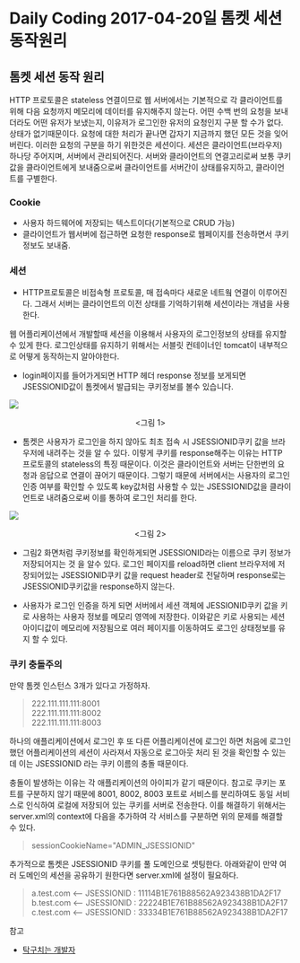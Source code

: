 # Daily Coding 2017-04-20일 톰켓 세션 동작원리

## 톰켓 세션 동작 원리

HTTP 프로토콜은 stateless 연결이므로 웹 서버에서는 기본적으로 각 클라이언트를 위해 다음 요청까지 메모리에 데이터를 유지해주지 않는다. 어떤 수백 번의 요청을 보내더라도 어떤 유저가 보냈는지, 이유저가 로그인한 유저의 요청인지 구분 할 수가 없다. 상태가 없기때문이다. 요청에 대한 처리가 끝나면 갑자기 지금까지 했던 모든 것을 잊어버린다. 이러한 요청의 구분을 하기 위한것은 세션이다. 세션은 클라이언트(브라우저) 하나당 주어지며, 서버에서 관리되어진다. 서버와 클라이언트의 연결고리로써 보통 쿠키값을 클라이언트에게 보내줌으로써 클라이언트를 서버간이 상태를유지하고, 클라이언트를 구별한다.

### Cookie
* 사용자 하드웨어에 저장되는 텍스트이다(기본적으로 CRUD 가능)
* 클라이언트가 웹서버에 접근하면 요청한 response로 웹페이지를 전송하면서 쿠키정보도 보내줌.

### 세션
* HTTP프로토콜은 비접속형 프로토콜, 매 접속마다 새로운 네트웤 연결이 이루어진다. 그래서 서버는 클라이언트의 이전 상태를 기억하기위해 세션이라는 개념을 사용한다.

웹 어플리케이션에서 개발할때 세션을 이용해서 사용자의 로그인정보의 상태를 유지할 수 있게 한다. 로그인상태를 유지하기 위해서는 서블릿 컨테이너인 tomcat이 내부적으로 어떻게 동작하는지 알아야한다.

* login페이지를 들어가게되면 HTTP 헤더 response 정보를 보게되면 JSESSIONID값이 톰켓에서 발급되는 쿠키정보를 볼수 있습니다.

![](http://i.imgur.com/4XY0xHS.png)
<center><그림 1></center>

* 톰켓은 사용자가 로그인을 하지 않아도 최초 접속 시 JSESSIONID쿠키 값을 브라우저에 내려주는 것을 알 수 있다. 이렇게 쿠키를 response해주는 이유는 HTTP 프로토콜의 stateless의 특징 때문이다. 이것은 클라이언트와 서버는 단한번의 요청과 응답으로 연결이 끊어기 때문이다. 그렇기 때문에 서버에서는 사용자의 로그인 인증 여부를 확인할 수 있도록 key값처럼 사용할 수 있는 JSESSIONID값을 클라이언트로 내려줌으로써 이를 통하여 로그인 처리를 한다.

![](http://i.imgur.com/MZgEtKF.png)
<center><그림 2></center>

* 그림2 화면처럼 쿠키정보를 확인하게되면 JSESSIONID라는 이름으로 쿠키 정보가 저장되어지는 것 을 알수 있다. 로그인 페이지를 reload하면 client 브라우저에 저장되어있는 JSESSIONID쿠키 값을 request header로 전달하며 response로는 JSESSIONID쿠키값을 response하지 않는다.

* 사용자가 로그인 인증을 하게 되면 서버에서 세션 객체에 JESSIONID쿠키 값을 키로 사용하는 사용자 정보를 메모리 영역에 저장한다. 이와같은 키로 사용되는 세션 아이디값이 메모리에 저장됨으로 여러 페이지를 이동하여도 로그인 상태정보를 유지 할 수 있다.

### 쿠키 충돌주의
만약 톰켓 인스턴스 3개가 있다고 가정하자.

>222.111.111.111:8001<br>
>222.111.111.111:8002<br>
>222.111.111.111:8003<br>

하나의 애플리케이션에서 로그인 후 또 다른 어플리케이션에 로그인 하면 처음에 로그인 했던 어플리케이션의 세션이 사라져서 자동으로 로그아웃 처리 된 것을 확인할 수 있는데 이는 JSESSIONID 라는 쿠키 이름의 충돌 때문이다.

충돌이 발생하는 이유는 각 애플리케이션의 아이피가 같기 때문이다.
참고로 쿠키는 포트를 구분하지 않기 때문에 8001, 8002, 8003 포트로 서비스를 분리하여도 동일 서비스로 인식하여 로컬에 저장되어 있는 쿠키를 서버로 전송한다.
이를 해결하기 위해서는 server.xml의 context에 다음을 추가하여 각 서비스를 구분하면 위의 문제를 해결할 수 있다.

>sessionCookieName="ADMIN_JSESSIONID"

추가적으로 톰켓은 JSESSIONID 쿠키를 풀 도메인으로 셋팅한다. 아래와같이 만약 여러 도메인의 세션을 공유하기 원한다면 server.xml에 설정이 필요하다.

>a.test.com <-- JSESSIONID : 11114B1E761B88562A923438B1DA2F17<br>
>b.test.com <-- JSESSIONID : 22224B1E761B88562A923438B1DA2F17<br>
>c.test.com <-- JSESSIONID : 33334B1E761B88562A923438B1DA2F17<br>


참고<br>
* [탁구치는 개발자](http://lng1982.tistory.com/143)
